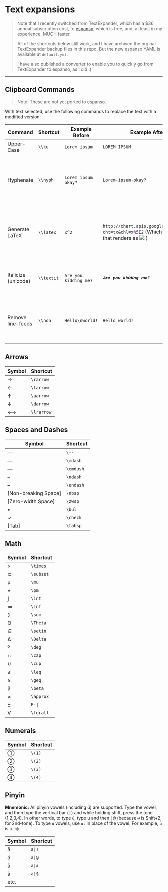 # Text expansions

> Note that I recently switched from TextExpander, which has a $36 annual subscription cost, to [espanso](https://espanso.org/), which is free, and, at least in my experience, MUCH faster.
>
> All of the shortcuts below still work, and I have archived the orginal TextExpander backup files in this repo. But the new espanso YAML is available at `default.yml`.
> 
> I have also published a converter to enable you to quickly go from TextExpander to espanso, as I did :)

---


## Clipboard Commands

> Note: These are not yet ported to espanso.

With text selected, use the following commands to replace the text with a modified version:

| Command | Shortcut | Example Before | Example After | Description |
|---------|----------|---------|----------|-----|
| Upper-Case | `\\ku` | `Lorem ipsum` | `LOREM IPSUM` | idk I do this a lot |
| Hyphenate | `\\hyph` | `Lorem ipsum    okay?` | `Lorem-ipsum-okay?` | Great for when you're having a I-need-to-hyphenate-everything sort of day |
| Generate LaTeX | `\\latex` | `x^2` | `http://chart.apis.google.com/chart?cht=tx&chl=x%5E2` (Which is an image that renders as ![](http://chart.apis.google.com/chart?cht=tx&chl=x%5E2) ) | Great for posting formulas in non-LaTeX-friendly systems (like Slack) |
| Italicize (unicode) | `\\textit` | `Are you kidding me?` | `𝑨𝒓𝒆 𝒚𝒐𝒖 𝒌𝒊𝒅𝒅𝒊𝒏𝒈 𝒎𝒆?` | Uses unicode, so may display wonky in some systems |
| Remove line-feeds | `\\non` | `Hello\nworld!` | `Hello world!` | Good for sanitizing your clipboard before pasting into a terminal |

## Arrows

| Symbol | Shortcut |
|--------|----------|
| → | `\rarrow` |
| ← | `\larrow` |
| ↑ | `\uarrow` |
| ↓ | `\darrow` |
| ⟷ | `\lrarrow` |

## Spaces and Dashes

| Symbol | Shortcut |
|--------|----------|
| — | `\--` |
| — | `\mdash` |
| — | `\emdash` |
| – | `\ndash` |
| – | `\endash` |
| [Non-breaking Space] | `\nbsp` |
| [Zero-width Space] | `\zwsp` |
| • | `\bul` |
| ✓ | `\check` |
| [Tab] | `\tabsp` |

## Math

| Symbol | Shortcut |
|--------|----------|
| × | `\times` |
| ⊂ | `\subset` |
| μ | `\mu` |
| ± | `\pm` |
| ∫ | `\int` |
| ∞ | `\inf` |
| ∑ | `\sum` |
| ϴ | `\Theta` |
| ∈ | `\setin` |
| ∆ | `\Delta` |
| º | `\deg` |
| ∩ | `\cap` |
| ∪ | `\cup` |
| ≤ | `\leq` |
| ≥ | `\geq` |
| β | `\beta` |
| ≈ | `\approx` |
| Ξ | `E-\|` |
| ∀ | `\forall` |

## Numerals 

| Symbol | Shortcut |
|--------|----------|
| ① | `\(1)` |
| ② | `\(2)` |
| ③ | `\(3)` |
| ④ | `\(4)` |

## Pinyin

**Mnemonic:** All pinyin vowels (including ü) are supported. Type the vowel, and then type the vertical bar (<kbd>|</kbd>) and while holding shift, press the tone (1,2,3,4). In other words, to type `ú`, type <kbd>u</kbd> and then <kbd>|</kbd><kbd>@</kbd> (because `@` is Shift+2, for 2nd-tone). To type `ü` vowels, use `u:` in place of the vowel. For example, `ǘ` is `u|:@`. 

| Symbol | Shortcut |
|--------|----------|
| ā | `a\|!` |
| á | `a\|@` |
| ǎ | `a\|#` |
| à | `a\|$` |
| etc. |
